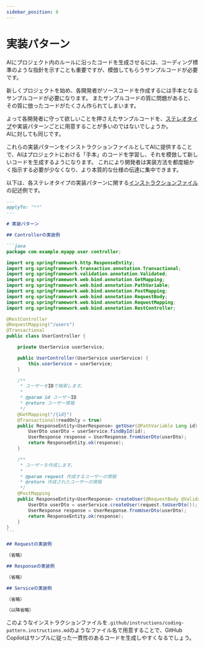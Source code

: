 ```yaml
---
sidebar_position: 8
---
```


# 実装パターン

AIにプロジェクト内のルールに沿ったコードを生成させるには、コーディング標準のような指針を示すことも重要ですが、模倣してもらうサンプルコードが必要です。

新しくプロジェクトを始め、各開発者がソースコードを作成するには手本となるサンプルコードが必要になります。
またサンプルコードの質に問題があると、その質に倣ったコードがたくさん作られてしまいます。

よって各開発者に守って欲しいことを押さえたサンプルコードを、[ステレオタイプ](../stereotype)や実装パターンごとに用意することが多いのではないでしょうか。  
AIに対しても同じです。

これらの実装パターンをインストラクションファイルとしてAIに提供することで、AIはプロジェクトにおける「手本」のコードを学習し、それを模倣して新しいコードを生成するようになります。
これにより開発者は実装方法を都度細かく指示する必要が少なくなり、より本質的な仕様の伝達に集中できます。

以下は、各ステレオタイプの実装パターンに関する[インストラクションファイル](../../shared-instructions-prompts)の記述例です。

````markdown
---
applyTo: "**"
---

# 実装パターン

## Controllerの実装例

```java
package com.example.myapp.user.controller;

import org.springframework.http.ResponseEntity;
import org.springframework.transaction.annotation.Transactional;
import org.springframework.validation.annotation.Validated;
import org.springframework.web.bind.annotation.GetMapping;
import org.springframework.web.bind.annotation.PathVariable;
import org.springframework.web.bind.annotation.PostMapping;
import org.springframework.web.bind.annotation.RequestBody;
import org.springframework.web.bind.annotation.RequestMapping;
import org.springframework.web.bind.annotation.RestController;

@RestController
@RequestMapping("/users")
@Transactional
public class UserController {

    private UserService userService;

    public UserController(UserService userService) {
        this.userService = userService;
    }

    /**
     * ユーザーをIDで検索します。
     *
     * @param id ユーザーID
     * @return ユーザー情報
     */
    @GetMapping("/{id}")
    @Transactional(readOnly = true)
    public ResponseEntity<UserResponse> getUser(@PathVariable Long id) {
        UserDto userDto = userService.findById(id);
        UserResponse response = UserResponse.fromUserDto(userDto);
        return ResponseEntity.ok(response);
    }

    /**
     * ユーザーを作成します。
     *
     * @param request 作成するユーザーの情報
     * @return 作成されたユーザーの情報
     */
    @PostMapping
    public ResponseEntity<UserResponse> createUser(@RequestBody @Validated UserCreateRequest request) {
        UserDto userDto = userService.createUser(request.toUserDto());
        UserResponse response = UserResponse.fromUserDto(userDto);
        return ResponseEntity.ok(response);
    }
}
```

## Requestの実装例

（省略）

## Responseの実装例

（省略）

## Serviceの実装例

（省略）

（以降省略）

````

このようなインストラクションファイルを`.github/instructions/coding-pattern.instructions.md`のようなファイル名で用意することで、GitHub Copilotはサンプルに従った一貫性のあるコードを生成しやすくなるでしょう。